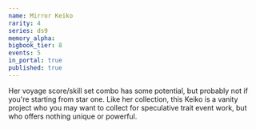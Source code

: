 ```yaml
---
name: Mirror Keiko
rarity: 4
series: ds9
memory_alpha:
bigbook_tier: 8
events: 5
in_portal: true
published: true
---
```


Her voyage score/skill set combo has some potential, but probably not if you're starting from star one. Like her collection, this Keiko is a vanity project who you may want to collect for speculative trait event work, but who offers nothing unique or powerful.
